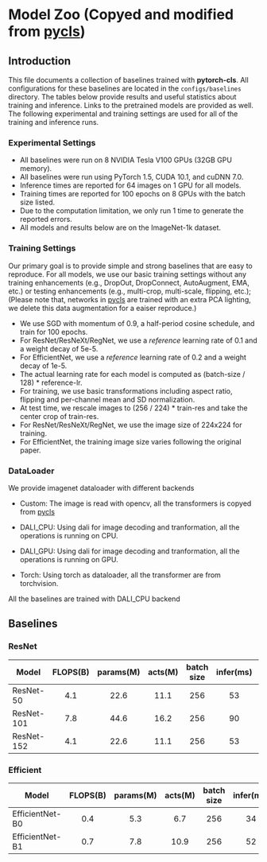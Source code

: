 # Model Zoo (Copyed and modified from [pycls](https://github.com/facebookresearch/pycls/edit/master/MODEL_ZOO.md))

## Introduction

This file documents a collection of baselines trained with **pytorch-cls**. All configurations for these baselines are located in the `configs/baselines` directory. The tables below provide results and useful statistics about training and inference. Links to the pretrained models are provided as well. The following experimental and training settings are used for all of the training and inference runs.

### Experimental Settings

- All baselines were run on 8 NVIDIA Tesla V100 GPUs (32GB GPU memory).
- All baselines were run using PyTorch 1.5, CUDA 10.1, and cuDNN 7.0.
- Inference times are reported for 64 images on 1 GPU for all models.
- Training times are reported for 100 epochs on 8 GPUs with the batch size listed.
- Due to the computation limitation, we only run 1 time to generate the reported errors.
- All models and results below are on the ImageNet-1k dataset.

### Training Settings

Our primary goal is to provide simple and strong baselines that are easy to reproduce. For all models, we use our basic training settings without any training enhancements (e.g., DropOut, DropConnect, AutoAugment, EMA, etc.) or testing enhancements (e.g., multi-crop, multi-scale, flipping, etc.); (Please note that, networks in [pycls](https://github.com/facebookresearch/pycls/edit/master/MODEL_ZOO.md) are trained with an extra PCA lighting, we delete this data augmentation for a eaiser reproduce.)

- We use SGD with momentum of 0.9, a half-period cosine schedule, and train for 100 epochs.
- For ResNet/ResNeXt/RegNet, we use a *reference* learning rate of 0.1 and a weight decay of 5e-5.
- For EfficientNet, we use a *reference* learning rate of 0.2 and a weight decay of 1e-5.
- The actual learning rate for each model is computed as (batch-size / 128) * reference-lr.
- For training, we use basic transformations including aspect ratio, flipping and per-channel mean and SD normalization.
- At test time, we rescale images to (256 / 224) * train-res and take the center crop of train-res.
- For ResNet/ResNeXt/RegNet, we use the image size of 224x224 for training.
- For EfficientNet, the training image size varies following the original paper.

### DataLoader

We provide imagenet dataloader with different backends

- Custom: The image is read with opencv, all the transformers is copyed from [pycls](https://github.com/facebookresearch/pycls/edit/master/MODEL_ZOO.md)

- DALI_CPU: Using dali for image decoding and tranformation, all the operations is running on CPU.

- DALI_GPU: Using dali for image decoding and tranformation, all the operations is running on GPU.

- Torch: Using torch as dataloader, all the transformer are from torchvision.

All the baselines are trained with DALI_CPU backend

## Baselines

### ResNet

| Model    |FLOPS(B)|params(M)|acts(M)|batch size|infer(ms)|train(hrs)|Top1 |download|
| -------  |:----:  |:-------:|:-----:|:--------:|:-------:|:-------: |:---:|:---:   |
| ResNet-50|4.1     |22.6     |11.1   |256       |53       |22.5      |23.46| -      |
|ResNet-101|7.8     |44.6     |16.2   |256       |90       |35.4      |21.60| -      |
|ResNet-152|4.1     |22.6     |11.1   |256       |53       |38.75     |21.08| -      |

### Efficient

| Model         |FLOPS(B)|params(M)|acts(M)|batch size|infer(ms)|train(hrs)|Top1 |download|
| -------       |:----:  |:-------:|:-----:|:--------:|:-------:|:-------: |:---:|:---:   |
|EfficientNet-B0|0.4     |5.3      |6.7    |256       |34       |13.64     |25.37| -      |
|EfficientNet-B1|0.7     |7.8      |10.9   |256       |52       |25.65     |24.25| -      |